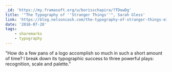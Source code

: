 ```yaml
---
_id: 'https://my.framasoft.org/u/borisschapira/?TDowDg'
title: '"The Typography of ''Stranger Things''", Sarah Gless'
link: 'https://blog.nelsoncash.com/the-typography-of-stranger-things-e35771f40d31'
date: '2016-07-28'
tags:
    - sharemarks
    - typography
---
```


<div class="markdown"><p>&quot;How do a few pans of a logo accomplish so much in such a short amount of time? I break down its typographic success to three powerful plays: recognition, scale and palette.&quot;
</p></div>
